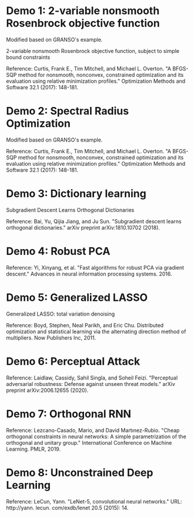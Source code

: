 # Demo 1: 2-variable nonsmooth Rosenbrock objective function

Modified based on GRANSO's example.

2-variable nonsmooth Rosenbrock objective function, subject to simple bound constraints

Reference: Curtis, Frank E., Tim Mitchell, and Michael L. Overton. "A BFGS-SQP method for nonsmooth, nonconvex, constrained optimization and its evaluation using relative minimization profiles." Optimization Methods and Software 32.1 (2017): 148-181.

# Demo 2: Spectral Radius Optimization

Modified based on GRANSO's example.

Reference: Curtis, Frank E., Tim Mitchell, and Michael L. Overton. "A BFGS-SQP method for nonsmooth, nonconvex, constrained optimization and its evaluation using relative minimization profiles." Optimization Methods and Software 32.1 (2017): 148-181.

# Demo 3: Dictionary learning

Subgradient Descent Learns Orthogonal Dictionaries

Reference: Bai, Yu, Qijia Jiang, and Ju Sun. "Subgradient descent learns orthogonal dictionaries." arXiv preprint arXiv:1810.10702 (2018).

# Demo 4: Robust PCA 

Reference: Yi, Xinyang, et al. "Fast algorithms for robust PCA via gradient descent." Advances in neural information processing systems. 2016.

# Demo 5: Generalized LASSO

Generalized LASSO: total variation denoising

Reference: Boyd, Stephen, Neal Parikh, and Eric Chu. Distributed optimization and statistical learning via the alternating direction method of multipliers. Now Publishers Inc, 2011.

# Demo 6: Perceptual Attack

Reference: Laidlaw, Cassidy, Sahil Singla, and Soheil Feizi. "Perceptual adversarial robustness: Defense against unseen threat models." arXiv preprint arXiv:2006.12655 (2020).

# Demo 7: Orthogonal RNN

Reference: Lezcano-Casado, Mario, and David Martınez-Rubio. "Cheap orthogonal constraints in neural networks: A simple parametrization of the orthogonal and unitary group." International Conference on Machine Learning. PMLR, 2019.

# Demo 8: Unconstrained Deep Learning

Reference: LeCun, Yann. "LeNet-5, convolutional neural networks." URL: http://yann. lecun. com/exdb/lenet 20.5 (2015): 14.
